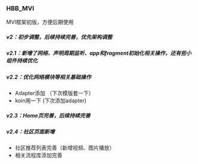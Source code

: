 ### HBB_MVI 
MVI框架初版，方便后期使用

##### v2：初步调整，后续持续完善，优先架构调整


##### v2.1：新增了网络、声明周期监听、app和fragment初始化相关操作，还有些小组件持续优化

##### v2.2：优化网络模块等相关基础操作
- Adapter添加 （下次模版套一下）
- koin用一下 (下次添加adapter)

##### v2.3：Home页完善，后续持续完善

##### v2.4：社区页面新增
- 社区推荐列表完善（新增视频、图片播放）
- 相关流程库添加完善